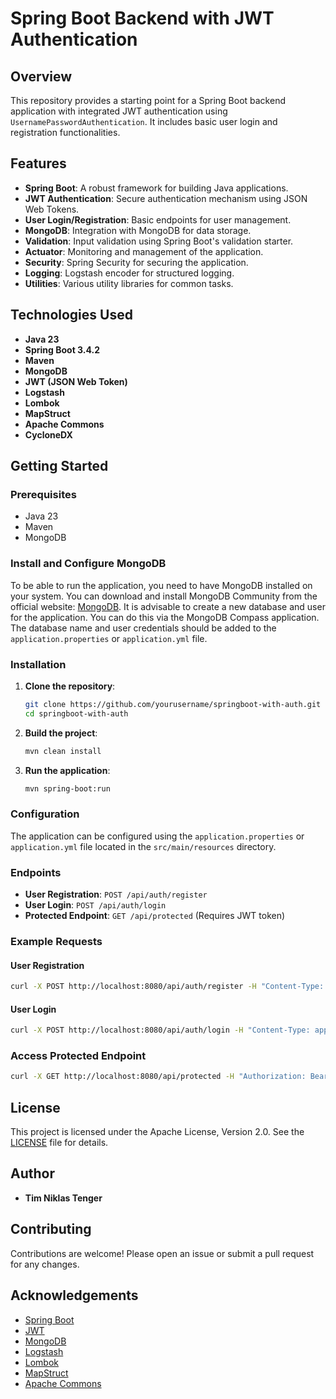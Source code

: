 # Spring Boot Backend with JWT Authentication

## Overview

This repository provides a starting point for a Spring Boot backend application with integrated JWT authentication using `UsernamePasswordAuthentication`. It includes basic user login and registration functionalities.

## Features

- **Spring Boot**: A robust framework for building Java applications.
- **JWT Authentication**: Secure authentication mechanism using JSON Web Tokens.
- **User Login/Registration**: Basic endpoints for user management.
- **MongoDB**: Integration with MongoDB for data storage.
- **Validation**: Input validation using Spring Boot's validation starter.
- **Actuator**: Monitoring and management of the application.
- **Security**: Spring Security for securing the application.
- **Logging**: Logstash encoder for structured logging.
- **Utilities**: Various utility libraries for common tasks.

## Technologies Used

- **Java 23**
- **Spring Boot 3.4.2**
- **Maven**
- **MongoDB**
- **JWT (JSON Web Token)**
- **Logstash**
- **Lombok**
- **MapStruct**
- **Apache Commons**
- **CycloneDX**

## Getting Started

### Prerequisites

- Java 23
- Maven
- MongoDB

### Install and Configure MongoDB

To be able to run the application, you need to have MongoDB installed on your system. You can download and install MongoDB Community from the official website: [MongoDB](https://www.mongodb.com/try/download/community).
It is advisable to create a new database and user for the application. You can do this via the MongoDB Compass application. The database name and user credentials should be added to the `application.properties` or `application.yml` file.

### Installation

1. **Clone the repository**:
    ```sh
    git clone https://github.com/yourusername/springboot-with-auth.git
    cd springboot-with-auth
    ```

2. **Build the project**:
    ```sh
    mvn clean install
    ```

3. **Run the application**:
    ```sh
    mvn spring-boot:run
    ```

### Configuration

The application can be configured using the `application.properties` or `application.yml` file located in the `src/main/resources` directory.

### Endpoints

- **User Registration**: `POST /api/auth/register`
- **User Login**: `POST /api/auth/login`
- **Protected Endpoint**: `GET /api/protected` (Requires JWT token)

### Example Requests

#### User Registration

```sh
curl -X POST http://localhost:8080/api/auth/register -H "Content-Type: application/json" -d '{"username": "testuser", "password": "password"}'
```

#### User Login

```sh
curl -X POST http://localhost:8080/api/auth/login -H "Content-Type: application/json" -d '{"username": "testuser", "password": "password"}'
```

### Access Protected Endpoint

```sh
curl -X GET http://localhost:8080/api/protected -H "Authorization: Bearer <your_jwt_token>"
```

## License

This project is licensed under the Apache License, Version 2.0. See the [LICENSE](https://www.apache.org/licenses/LICENSE-2.0.html) file for details.

## Author

- **Tim Niklas Tenger**

## Contributing

Contributions are welcome! Please open an issue or submit a pull request for any changes.

## Acknowledgements

- [Spring Boot](https://spring.io/projects/spring-boot)
- [JWT](https://jwt.io/)
- [MongoDB](https://www.mongodb.com/)
- [Logstash](https://www.elastic.co/logstash)
- [Lombok](https://projectlombok.org/)
- [MapStruct](https://mapstruct.org/)
- [Apache Commons](https://commons.apache.org/)
